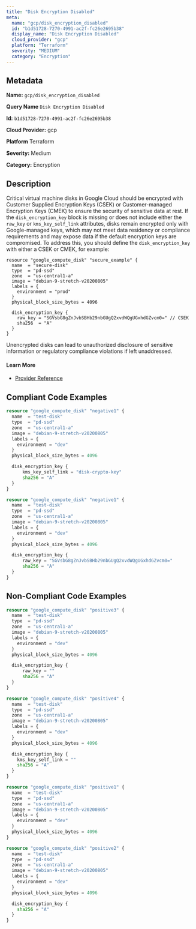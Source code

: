 ```yaml
---
title: "Disk Encryption Disabled"
meta:
  name: "gcp/disk_encryption_disabled"
  id: "b1d51728-7270-4991-ac2f-fc26e2695b38"
  display_name: "Disk Encryption Disabled"
  cloud_provider: "gcp"
  platform: "Terraform"
  severity: "MEDIUM"
  category: "Encryption"
---
```

## Metadata

**Name:** `gcp/disk_encryption_disabled`

**Query Name** `Disk Encryption Disabled`

**Id:** `b1d51728-7270-4991-ac2f-fc26e2695b38`

**Cloud Provider:** gcp

**Platform** Terraform

**Severity:** Medium

**Category:** Encryption

## Description
Critical virtual machine disks in Google Cloud should be encrypted with Customer Supplied Encryption Keys (CSEK) or Customer-managed Encryption Keys (CMEK) to ensure the security of sensitive data at rest. If the `disk_encryption_key` block is missing or does not include either the `raw_key` or `kms_key_self_link` attributes, disks remain encrypted only with Google-managed keys, which may not meet data residency or compliance requirements and may expose data if the default encryption keys are compromised. To address this, you should define the `disk_encryption_key` with either a CSEK or CMEK, for example:

```
resource "google_compute_disk" "secure_example" {
  name  = "secure-disk"
  type  = "pd-ssd"
  zone  = "us-central1-a"
  image = "debian-9-stretch-v20200805"
  labels = {
    environment = "prod"
  }
  physical_block_size_bytes = 4096

  disk_encryption_key {
    raw_key = "SGVsbG8gZnJvbSBHb29nbGUgQ2xvdWQgUGxhdGZvcm0=" // CSEK
    sha256  = "A"
  }
}
```
Unencrypted disks can lead to unauthorized disclosure of sensitive information or regulatory compliance violations if left unaddressed.

#### Learn More

 - [Provider Reference](https://registry.terraform.io/providers/hashicorp/google/latest/docs/resources/compute_disk)


## Compliant Code Examples
```terraform
resource "google_compute_disk" "negative1" {
  name  = "test-disk"
  type  = "pd-ssd"
  zone  = "us-central1-a"
  image = "debian-9-stretch-v20200805"
  labels = {
    environment = "dev"
  }
  physical_block_size_bytes = 4096

  disk_encryption_key {
      kms_key_self_link = "disk-crypto-key"
      sha256 = "A"
  }
}

```

```terraform
resource "google_compute_disk" "negative1" {
  name  = "test-disk"
  type  = "pd-ssd"
  zone  = "us-central1-a"
  image = "debian-9-stretch-v20200805"
  labels = {
    environment = "dev"
  }
  physical_block_size_bytes = 4096

  disk_encryption_key {
      raw_key = "SGVsbG8gZnJvbSBHb29nbGUgQ2xvdWQgUGxhdGZvcm0="
      sha256 = "A"
  }
}

```
## Non-Compliant Code Examples
```terraform
resource "google_compute_disk" "positive3" {
  name  = "test-disk"
  type  = "pd-ssd"
  zone  = "us-central1-a"
  image = "debian-9-stretch-v20200805"
  labels = {
    environment = "dev"
  }
  physical_block_size_bytes = 4096

  disk_encryption_key {
      raw_key = ""
      sha256 = "A"
  }
}

```

```terraform
resource "google_compute_disk" "positive4" {
  name  = "test-disk"
  type  = "pd-ssd"
  zone  = "us-central1-a"
  image = "debian-9-stretch-v20200805"
  labels = {
    environment = "dev"
  }
  physical_block_size_bytes = 4096

  disk_encryption_key {
    kms_key_self_link = ""
    sha256 = "A"
  }
}

```

```terraform
resource "google_compute_disk" "positive1" {
  name  = "test-disk"
  type  = "pd-ssd"
  zone  = "us-central1-a"
  image = "debian-9-stretch-v20200805"
  labels = {
    environment = "dev"
  }
  physical_block_size_bytes = 4096
}

resource "google_compute_disk" "positive2" {
  name  = "test-disk"
  type  = "pd-ssd"
  zone  = "us-central1-a"
  image = "debian-9-stretch-v20200805"
  labels = {
    environment = "dev"
  }
  physical_block_size_bytes = 4096

  disk_encryption_key {
    sha256 = "A"
  }
}

```